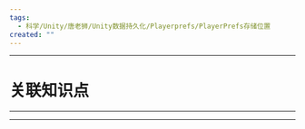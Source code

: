 ```yaml
---
tags:
  - 科学/Unity/唐老狮/Unity数据持久化/Playerprefs/PlayerPrefs存储位置
created: ""
---
```


---
# 关联知识点



---




---
